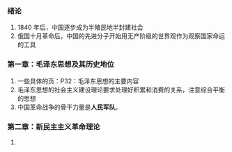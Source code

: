 ### 绪论

1. 1840 年后，中国逐步成为半殖民地半封建社会
2. 俄国十月革命后，中国的先进分子开始用无产阶级的世界观作为观察国家命运的工具

### 第一章：毛泽东思想及其历史地位

1. 一些具体的页：P32：毛泽东思想的主要内容
1. 毛泽东思想的社会主义建设理论要求处理好积累和消费的关系，注意综合平衡的思想
1. 中国革命战争的骨干力量是**人民军队**。

### 第二章：新民主主义革命理论

1.
